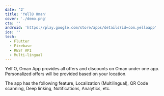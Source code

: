 ```yaml
---
date: '2'
title: 'YellO Oman'
cover: './demo.png'
cta: ''
android: 'https://play.google.com/store/apps/details?id=com.yelloapp'
ios: ''
tech:
  - Flutter
  - Firebase
  - REST API
  - Multi-lingual
---
```


Yell'O, Oman App provides all offers and discounts on Oman under one app. Personalized offers will be provided based on your location.

The app has the following feature, Localization (Multilingual), QR Code scanning, Deep linking, Notifications, Analytics, etc.
